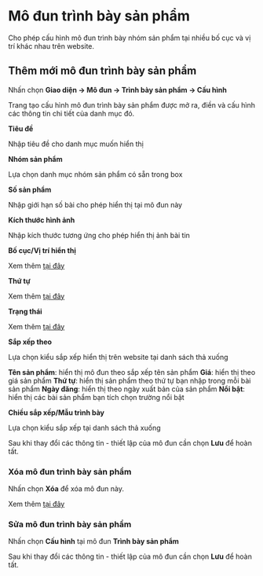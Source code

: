 
# Mô đun trình bày sản phẩm

Cho phép cấu hình mô đun trình bày nhóm sản phẩm tại nhiều bố cục và vị trí khác nhau trên website.

## Thêm mới mô đun trình bày sản phẩm

Nhấn chọn **Giao diện -> Mô đun -> Trình bày sản phẩm -> Cấu hình**

Trang tạo cấu hình mô đun trình bày sản phẩm được mở ra, điền và cấu hình các thông tin chi tiết của danh mục đó.

**Tiêu đề**

Nhập tiêu đề cho danh mục muốn hiển thị

**Nhóm sản phẩm**

Lựa chọn danh mục nhóm sản phẩm có sẵn trong box

**Số sản phẩm**

Nhập giới hạn số bài cho phép hiển thị tại mô đun này

**Kích thước hình ảnh**

Nhập kích thước tương ứng cho phép hiển thị ảnh bài tin

**Bố cục/Vị trí hiển thị**

Xem thêm [tại đây](https://mkmate.osd.vn/docs/common/logic/#b%E1%BB%91-c%E1%BB%A5c-v%C3%A0-v%E1%BB%8B-tr%C3%AD)

**Thứ tự**

Xem thêm [tại đây](https://mkmate.osd.vn/docs/common/logic/#th%E1%BB%A9-t%E1%BB%B1-s%E1%BA%AFp-x%E1%BA%BFp-l%C3%A0-s%E1%BB%91-ch%E1%BB%89-%C4%91%E1%BB%8Bnh)

**Trạng thái**

Xem thêm [tại đây](https://mkmate.osd.vn/docs/common/logic/#tr%E1%BA%A1ng-th%C3%A1i)

**Sắp xếp theo**

Lựa chọn kiểu sắp xếp hiển thị trên website tại danh sách thả xuống

**Tên sản phẩm**: hiển thị mô đun theo sắp xếp tên sản phẩm
**Giá**: hiển thị theo giá sản phẩm
**Thứ tự**: hiển thị sản phẩm theo thứ tự bạn nhập trong mỗi bài sản phẩm
**Ngày đăng**: hiển thị theo ngày xuất bản của sản phẩm
**Nổi bật**: hiển thị các bài sản phẩm bạn tích chọn trường nổi bật

**Chiều sắp xếp/Mẫu trình bày**

Lựa chọn kiểu sắp xếp tại danh sách thả xuống

Sau khi thay đổi các thông tin - thiết lập của mô đun cần chọn **Lưu** để hoàn tất.

### Xóa mô đun trình bày sản phẩm

Nhấn chọn **Xóa** để xóa mô đun này.

Xem thêm [tại đây](https://mkmate.osd.vn/docs/common/logic#x%C3%B3a-c%C3%A1c-m%E1%BB%A5c-c%C3%A1c-th%C3%A0nh-ph%E1%BA%A7n-th%C3%B4ng-tin)

### Sửa mô đun trình bày sản phẩm

Nhấn chọn **Cấu hình** tại mô đun **Trình bày sản phẩm**

Sau khi thay đổi các thông tin - thiết lập của mô đun cần chọn **Lưu** để hoàn tất.
